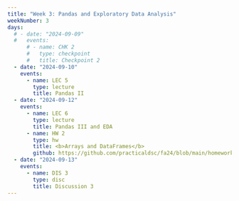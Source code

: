 ```yaml
---
title: "Week 3: Pandas and Exploratory Data Analysis"
weekNumber: 3
days:
  # - date: "2024-09-09"
  #   events:
      # - name: CHK 2
      #   type: checkpoint
      #   title: Checkpoint 2
  - date: "2024-09-10"
    events:
      - name: LEC 5
        type: lecture
        title: Pandas II
  - date: "2024-09-12"
    events:
      - name: LEC 6
        type: lecture
        title: Pandas III and EDA
      - name: HW 2
        type: hw
        title: <b>Arrays and DataFrames</b>
        github: https://github.com/practicaldsc/fa24/blob/main/homeworks/hw02/hw02.ipynb
  - date: "2024-09-13"
    events:
      - name: DIS 3
        type: disc
        title: Discussion 3
---
```

